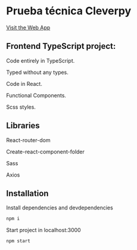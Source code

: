 # Prueba técnica Cleverpy

[Visit the Web App](https://hungry-heyrovsky-6c778e.netlify.app/)

## Frontend TypeScript project:

Code entirely in TypeScript.

Typed without any types.

Code in React.

Functional Components.

Scss styles.

## Libraries

React-router-dom

Create-react-component-folder

Sass

Axios

## Installation

Install dependencies and devdependencies
```javascript
npm i 
```

Start project in localhost:3000
```javascript
npm start
```
